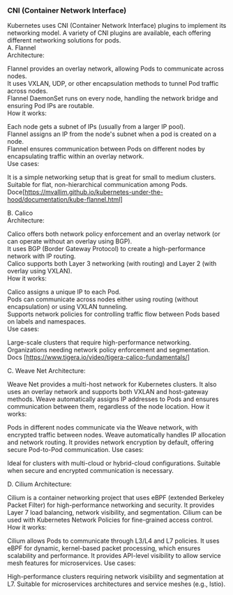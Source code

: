 ### CNI (Container Network Interface)  
Kubernetes uses CNI (Container Network Interface) plugins to implement its networking model. A variety of CNI plugins are available, each offering different networking solutions for pods.  
A. Flannel  
Architecture:  

Flannel provides an overlay network, allowing Pods to communicate across nodes.  
It uses VXLAN, UDP, or other encapsulation methods to tunnel Pod traffic across nodes.  
Flannel DaemonSet runs on every node, handling the network bridge and ensuring Pod IPs are routable.  
How it works:

Each node gets a subnet of IPs (usually from a larger IP pool).  
Flannel assigns an IP from the node's subnet when a pod is created on a node.  
Flannel ensures communication between Pods on different nodes by encapsulating traffic within an overlay network.  
Use cases:

It is a simple networking setup that is great for small to medium clusters.  
Suitable for flat, non-hierarchical communication among Pods.  
Doce[https://mvallim.github.io/kubernetes-under-the-hood/documentation/kube-flannel.html]


B. Calico  
Architecture:  

Calico offers both network policy enforcement and an overlay network (or can operate without an overlay using BGP).  
It uses BGP (Border Gateway Protocol) to create a high-performance network with IP routing.  
Calico supports both Layer 3 networking (with routing) and Layer 2 (with overlay using VXLAN).  
How it works:  

Calico assigns a unique IP to each Pod.  
Pods can communicate across nodes either using routing (without encapsulation) or using VXLAN tunneling.  
Supports network policies for controlling traffic flow between Pods based on labels and namespaces.  
Use cases:  

Large-scale clusters that require high-performance networking.  
Organizations needing network policy enforcement and segmentation.  
Docs [https://www.tigera.io/video/tigera-calico-fundamentals/]

C. Weave Net
Architecture:

Weave Net provides a multi-host network for Kubernetes clusters.
It also uses an overlay network and supports both VXLAN and host-gateway methods.
Weave automatically assigns IP addresses to Pods and ensures communication between them, regardless of the node location.
How it works:

Pods in different nodes communicate via the Weave network, with encrypted traffic between nodes.
Weave automatically handles IP allocation and network routing.
It provides network encryption by default, offering secure Pod-to-Pod communication.
Use cases:

Ideal for clusters with multi-cloud or hybrid-cloud configurations.
Suitable when secure and encrypted communication is necessary.

D. Cilium
Architecture:

Cilium is a container networking project that uses eBPF (extended Berkeley Packet Filter) for high-performance networking and security.
It provides Layer 7 load balancing, network visibility, and segmentation.
Cilium can be used with Kubernetes Network Policies for fine-grained access control.
How it works:

Cilium allows Pods to communicate through L3/L4 and L7 policies.
It uses eBPF for dynamic, kernel-based packet processing, which ensures scalability and performance.
It provides API-level visibility to allow service mesh features for microservices.
Use cases:

High-performance clusters requiring network visibility and segmentation at L7.
Suitable for microservices architectures and service meshes (e.g., Istio).
